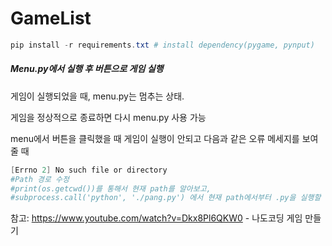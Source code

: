 # GameList

```powershell
pip install -r requirements.txt # install dependency(pygame, pynput)
```

##### Menu.py에서 실행 후 버튼으로 게임 실행

게임이 실행되었을 때, menu.py는 멈추는 상태.

게임을 정상적으로 종료하면 다시 menu.py 사용 가능

menu에서 버튼을 클릭했을 때 게임이 실행이 안되고 다음과 같은 오류 메세지를 보여줄 때

```powershell
[Errno 2] No such file or directory 
#Path 경로 수정
#print(os.getcwd())를 통해서 현재 path를 알아보고, 
#subprocess.call('python', './pang.py') 에서 현재 path에서부터 .py을 실행할 수 있게 두번째 부분을 수정한다.
```
참고: https://www.youtube.com/watch?v=Dkx8Pl6QKW0 - 나도코딩 게임 만들기



